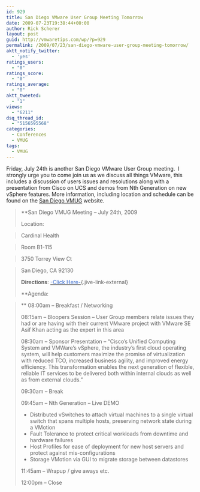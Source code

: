 ```yaml
---
id: 929
title: San Diego VMware User Group Meeting Tomorrow
date: 2009-07-23T19:38:44+00:00
author: Rick Scherer
layout: post
guid: http://vmwaretips.com/wp/?p=929
permalink: /2009/07/23/san-diego-vmware-user-group-meeting-tomorrow/
aktt_notify_twitter:
  - 'yes'
ratings_users:
  - "0"
ratings_score:
  - "0"
ratings_average:
  - "0"
aktt_tweeted:
  - "1"
views:
  - "6211"
dsq_thread_id:
  - "5156595568"
categories:
  - Conferences
  - VMUG
tags:
  - VMUG
---
```

Friday, July 24th is another San Diego VMware User Group meeting.  I strongly urge you to come join us as we discuss all things VMware, this includes a discussion of users issues and resolutions along with a presentation from Cisco on UCS and demos from Nth Generation on new vSphere features. More information, including location and schedule can be found on the <a href="http://communities.vmware.com/community/vmug/us-west/san_diego" target="_blank">San Diego VMUG</a> website.

> **San Diego VMUG Meeting &#8211; July 24th, 2009</p> 
> 
> Location:
  
> </strong>Cardinal Health
  
> Room B1-115
  
> 3750 Torrey View Ct
  
> San Diego, CA 92130
> 
> **Directions**: [<span style="color: #3366cc;">-Click Here-</span>](http://www.mapquest.com/maps/3750+Torrey+View+Ct++san+diego+ca+92130/){.jive-link-external}
> 
> **Agenda:
  
>** 08:00am &#8211; Breakfast / Networking
> 
> 08:15am &#8211; Bloopers Session &#8211; User Group members relate issues they had or are having with their current VMware project with VMware SE Asif Khan acting as the expert in this area
> 
> 08:30am &#8211; Sponsor Presentation &#8211; &#8220;Cisco&#8217;s Unified Computing System and VMWare&#8217;s vSphere, the industry&#8217;s first cloud operating system, will help customers maximize the promise of virtualization with reduced TCO, increased business agility, and improved energy efficiency. This transformation enables the next generation of flexible, reliable IT services to be delivered both within internal clouds as well as from external clouds.&#8221;
> 
> 09:30am &#8211; Break
> 
> 09:45am &#8211; Nth Generation &#8211; Live DEMO
> 
>   * Distributed vSwitches to attach virtual machines to a single virtual switch that spans multiple hosts, preserving network state during a VMotion
>   * Fault Tolerance to protect critical workloads from downtime and hardware failures
>   * Host Profiles for ease of deployment for new host servers and protect against mis-configurations
>   * Storage VMotion via GUI to migrate storage between datastores
> 
> 11:45am &#8211; Wrapup / give aways etc.
> 
> 12:00pm &#8211; Close</blockquote>